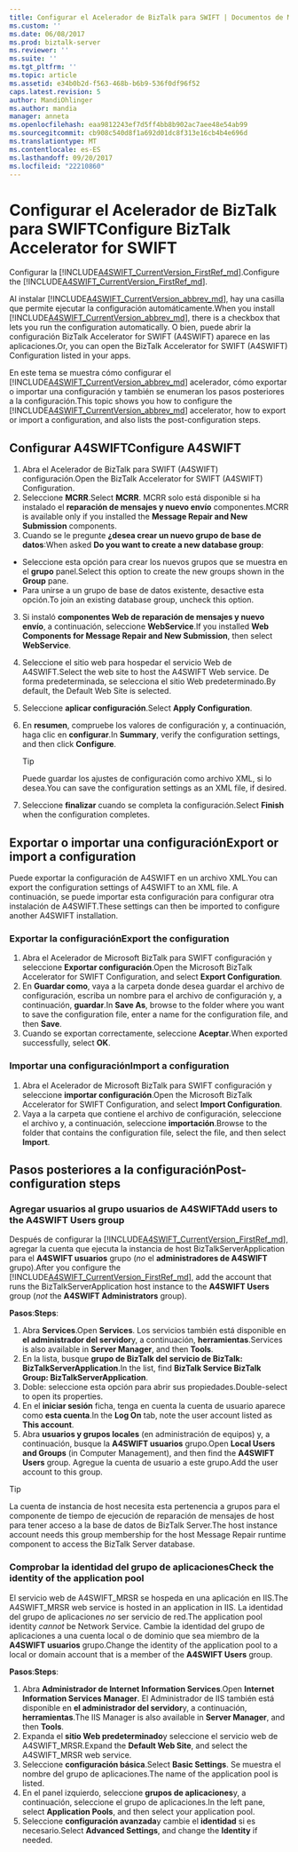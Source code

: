 ```yaml
---
title: Configurar el Acelerador de BizTalk para SWIFT | Documentos de Microsoft
ms.custom: ''
ms.date: 06/08/2017
ms.prod: biztalk-server
ms.reviewer: ''
ms.suite: ''
ms.tgt_pltfrm: ''
ms.topic: article
ms.assetid: e34b0b2d-f563-468b-b6b9-536f0df96f52
caps.latest.revision: 5
author: MandiOhlinger
ms.author: mandia
manager: anneta
ms.openlocfilehash: eaa9812243ef7d5ff4bb8b902ac7aee48e54ab99
ms.sourcegitcommit: cb908c540d8f1a692d01dc8f313e16cb4b4e696d
ms.translationtype: MT
ms.contentlocale: es-ES
ms.lasthandoff: 09/20/2017
ms.locfileid: "22210860"
---
```

# <a name="configure-biztalk-accelerator-for-swift"></a><span data-ttu-id="e4e10-102">Configurar el Acelerador de BizTalk para SWIFT</span><span class="sxs-lookup"><span data-stu-id="e4e10-102">Configure BizTalk Accelerator for SWIFT</span></span>

<span data-ttu-id="e4e10-103">Configurar la [!INCLUDE[A4SWIFT_CurrentVersion_FirstRef_md](../../includes/a4swift-currentversion-firstref-md.md)].</span><span class="sxs-lookup"><span data-stu-id="e4e10-103">Configure the [!INCLUDE[A4SWIFT_CurrentVersion_FirstRef_md](../../includes/a4swift-currentversion-firstref-md.md)].</span></span> 

<span data-ttu-id="e4e10-104">Al instalar [!INCLUDE[A4SWIFT_CurrentVersion_abbrev_md](../../includes/a4swift-currentversion-abbrev-md.md)], hay una casilla que permite ejecutar la configuración automáticamente.</span><span class="sxs-lookup"><span data-stu-id="e4e10-104">When you install [!INCLUDE[A4SWIFT_CurrentVersion_abbrev_md](../../includes/a4swift-currentversion-abbrev-md.md)], there is a checkbox that lets you run the configuration automatically.</span></span> <span data-ttu-id="e4e10-105">O bien, puede abrir la configuración BizTalk Accelerator for SWIFT (A4SWIFT) aparece en las aplicaciones.</span><span class="sxs-lookup"><span data-stu-id="e4e10-105">Or, you can open the BizTalk Accelerator for SWIFT (A4SWIFT) Configuration listed in your apps.</span></span>

<span data-ttu-id="e4e10-106">En este tema se muestra cómo configurar el [!INCLUDE[A4SWIFT_CurrentVersion_abbrev_md](../../includes/a4swift-currentversion-abbrev-md.md)] acelerador, cómo exportar o importar una configuración y también se enumeran los pasos posteriores a la configuración.</span><span class="sxs-lookup"><span data-stu-id="e4e10-106">This topic shows you how to configure the [!INCLUDE[A4SWIFT_CurrentVersion_abbrev_md](../../includes/a4swift-currentversion-abbrev-md.md)] accelerator, how to export or import a configuration, and also lists the post-configuration steps.</span></span>

## <a name="configure-a4swift"></a><span data-ttu-id="e4e10-107">Configurar A4SWIFT</span><span class="sxs-lookup"><span data-stu-id="e4e10-107">Configure A4SWIFT</span></span>

1. <span data-ttu-id="e4e10-108">Abra el Acelerador de BizTalk para SWIFT (A4SWIFT) configuración.</span><span class="sxs-lookup"><span data-stu-id="e4e10-108">Open the BizTalk Accelerator for SWIFT (A4SWIFT) Configuration.</span></span>
2. <span data-ttu-id="e4e10-109">Seleccione **MCRR**.</span><span class="sxs-lookup"><span data-stu-id="e4e10-109">Select **MCRR**.</span></span> <span data-ttu-id="e4e10-110">MCRR solo está disponible si ha instalado el **reparación de mensajes y nuevo envío** componentes.</span><span class="sxs-lookup"><span data-stu-id="e4e10-110">MCRR is available only if you installed the **Message Repair and New Submission** components.</span></span>
3. <span data-ttu-id="e4e10-111">Cuando se le pregunte **¿desea crear un nuevo grupo de base de datos**:</span><span class="sxs-lookup"><span data-stu-id="e4e10-111">When asked **Do you want to create a new database group**:</span></span>

  * <span data-ttu-id="e4e10-112">Seleccione esta opción para crear los nuevos grupos que se muestra en el **grupo** panel.</span><span class="sxs-lookup"><span data-stu-id="e4e10-112">Select this option to create the new groups shown in the **Group** pane.</span></span> 
  * <span data-ttu-id="e4e10-113">Para unirse a un grupo de base de datos existente, desactive esta opción.</span><span class="sxs-lookup"><span data-stu-id="e4e10-113">To join an existing database group, uncheck this option.</span></span>

3. <span data-ttu-id="e4e10-114">Si instaló **componentes Web de reparación de mensajes y nuevo envío**, a continuación, seleccione **WebService**.</span><span class="sxs-lookup"><span data-stu-id="e4e10-114">If you installed **Web Components for Message Repair and New Submission**, then select **WebService**.</span></span>
4. <span data-ttu-id="e4e10-115">Seleccione el sitio web para hospedar el servicio Web de A4SWIFT.</span><span class="sxs-lookup"><span data-stu-id="e4e10-115">Select the web site to host the A4SWIFT Web service.</span></span> <span data-ttu-id="e4e10-116">De forma predeterminada, se selecciona el sitio Web predeterminado.</span><span class="sxs-lookup"><span data-stu-id="e4e10-116">By default, the Default Web Site is selected.</span></span>
5. <span data-ttu-id="e4e10-117">Seleccione **aplicar configuración**.</span><span class="sxs-lookup"><span data-stu-id="e4e10-117">Select **Apply Configuration**.</span></span>
6. <span data-ttu-id="e4e10-118">En **resumen**, compruebe los valores de configuración y, a continuación, haga clic en **configurar**.</span><span class="sxs-lookup"><span data-stu-id="e4e10-118">In **Summary**, verify the configuration settings, and then click **Configure**.</span></span> 

    > [!TIP] 
    > <span data-ttu-id="e4e10-119">Puede guardar los ajustes de configuración como archivo XML, si lo desea.</span><span class="sxs-lookup"><span data-stu-id="e4e10-119">You can save the configuration settings as an XML file, if desired.</span></span>

7. <span data-ttu-id="e4e10-120">Seleccione **finalizar** cuando se completa la configuración.</span><span class="sxs-lookup"><span data-stu-id="e4e10-120">Select **Finish** when the configuration completes.</span></span>

## <a name="export-or-import-a-configuration"></a><span data-ttu-id="e4e10-121">Exportar o importar una configuración</span><span class="sxs-lookup"><span data-stu-id="e4e10-121">Export or import a configuration</span></span>
<span data-ttu-id="e4e10-122">Puede exportar la configuración de A4SWIFT en un archivo XML.</span><span class="sxs-lookup"><span data-stu-id="e4e10-122">You can export the configuration settings of A4SWIFT to an XML file.</span></span> <span data-ttu-id="e4e10-123">A continuación, se puede importar esta configuración para configurar otra instalación de A4SWIFT.</span><span class="sxs-lookup"><span data-stu-id="e4e10-123">These settings can then be imported to configure another A4SWIFT installation.</span></span> 

### <a name="export-the-configuration"></a><span data-ttu-id="e4e10-124">Exportar la configuración</span><span class="sxs-lookup"><span data-stu-id="e4e10-124">Export the configuration</span></span>

1. <span data-ttu-id="e4e10-125">Abra el Acelerador de Microsoft BizTalk para SWIFT configuración y seleccione **Exportar configuración**.</span><span class="sxs-lookup"><span data-stu-id="e4e10-125">Open the Microsoft BizTalk Accelerator for SWIFT Configuration, and select **Export Configuration**.</span></span>
2. <span data-ttu-id="e4e10-126">En **Guardar como**, vaya a la carpeta donde desea guardar el archivo de configuración, escriba un nombre para el archivo de configuración y, a continuación, **guardar**.</span><span class="sxs-lookup"><span data-stu-id="e4e10-126">In **Save As**, browse to the folder where you want to save the configuration file, enter a name for the configuration file, and then **Save**.</span></span>
3. <span data-ttu-id="e4e10-127">Cuando se exportan correctamente, seleccione **Aceptar**.</span><span class="sxs-lookup"><span data-stu-id="e4e10-127">When exported successfully, select **OK**.</span></span>

### <a name="import-a-configuration"></a><span data-ttu-id="e4e10-128">Importar una configuración</span><span class="sxs-lookup"><span data-stu-id="e4e10-128">Import a configuration</span></span>
1. <span data-ttu-id="e4e10-129">Abra el Acelerador de Microsoft BizTalk para SWIFT configuración y seleccione **importar configuración**.</span><span class="sxs-lookup"><span data-stu-id="e4e10-129">Open the Microsoft BizTalk Accelerator for SWIFT Configuration, and select **Import Configuration**.</span></span>
2. <span data-ttu-id="e4e10-130">Vaya a la carpeta que contiene el archivo de configuración, seleccione el archivo y, a continuación, seleccione **importación**.</span><span class="sxs-lookup"><span data-stu-id="e4e10-130">Browse to the folder that contains the configuration file, select the file, and then select **Import**.</span></span>

## <a name="post-configuration-steps"></a><span data-ttu-id="e4e10-131">Pasos posteriores a la configuración</span><span class="sxs-lookup"><span data-stu-id="e4e10-131">Post-configuration steps</span></span>

### <a name="add-users-to-the-a4swift-users-group"></a><span data-ttu-id="e4e10-132">Agregar usuarios al grupo usuarios de A4SWIFT</span><span class="sxs-lookup"><span data-stu-id="e4e10-132">Add users to the A4SWIFT Users group</span></span>

<span data-ttu-id="e4e10-133">Después de configurar la [!INCLUDE[A4SWIFT_CurrentVersion_FirstRef_md](../../includes/a4swift-currentversion-firstref-md.md)], agregar la cuenta que ejecuta la instancia de host BizTalkServerApplication para el **A4SWIFT usuarios** grupo (*no* el **administradores de A4SWIFT** grupo).</span><span class="sxs-lookup"><span data-stu-id="e4e10-133">After you configure the [!INCLUDE[A4SWIFT_CurrentVersion_FirstRef_md](../../includes/a4swift-currentversion-firstref-md.md)], add the account that runs the BizTalkServerApplication host instance to the **A4SWIFT Users** group (*not* the **A4SWIFT Administrators** group).</span></span> 

<span data-ttu-id="e4e10-134">**Pasos**:</span><span class="sxs-lookup"><span data-stu-id="e4e10-134">**Steps**:</span></span>

1. <span data-ttu-id="e4e10-135">Abra **Services**.</span><span class="sxs-lookup"><span data-stu-id="e4e10-135">Open **Services**.</span></span> <span data-ttu-id="e4e10-136">Los servicios también está disponible en **el administrador del servidor**y, a continuación, **herramientas**.</span><span class="sxs-lookup"><span data-stu-id="e4e10-136">Services is also available in **Server Manager**, and then **Tools**.</span></span> 
2. <span data-ttu-id="e4e10-137">En la lista, busque **grupo de BizTalk del servicio de BizTalk: BizTalkServerApplication**.</span><span class="sxs-lookup"><span data-stu-id="e4e10-137">In the list, find **BizTalk Service BizTalk Group: BizTalkServerApplication**.</span></span> 
3. <span data-ttu-id="e4e10-138">Doble: seleccione esta opción para abrir sus propiedades.</span><span class="sxs-lookup"><span data-stu-id="e4e10-138">Double-select to open its properties.</span></span>
4. <span data-ttu-id="e4e10-139">En el **iniciar sesión** ficha, tenga en cuenta la cuenta de usuario aparece como **esta cuenta**.</span><span class="sxs-lookup"><span data-stu-id="e4e10-139">In the **Log On** tab, note the user account listed as **This account**.</span></span>
5. <span data-ttu-id="e4e10-140">Abra **usuarios y grupos locales** (en administración de equipos) y, a continuación, busque la **A4SWIFT usuarios** grupo.</span><span class="sxs-lookup"><span data-stu-id="e4e10-140">Open **Local Users and Groups** (in Computer Management), and then find the **A4SWIFT Users** group.</span></span> <span data-ttu-id="e4e10-141">Agregue la cuenta de usuario a este grupo.</span><span class="sxs-lookup"><span data-stu-id="e4e10-141">Add the user account to this group.</span></span>

> [!TIP] 
> <span data-ttu-id="e4e10-142">La cuenta de instancia de host necesita esta pertenencia a grupos para el componente de tiempo de ejecución de reparación de mensajes de host para tener acceso a la base de datos de BizTalk Server.</span><span class="sxs-lookup"><span data-stu-id="e4e10-142">The host instance account needs this group membership for the host Message Repair runtime component to access the BizTalk Server database.</span></span>

### <a name="check-the-identity-of-the-application-pool"></a><span data-ttu-id="e4e10-143">Comprobar la identidad del grupo de aplicaciones</span><span class="sxs-lookup"><span data-stu-id="e4e10-143">Check the identity of the application pool</span></span>
<span data-ttu-id="e4e10-144">El servicio web de A4SWIFT_MRSR se hospeda en una aplicación en IIS.</span><span class="sxs-lookup"><span data-stu-id="e4e10-144">The A4SWIFT_MRSR web service is hosted in an application in IIS.</span></span> <span data-ttu-id="e4e10-145">La identidad del grupo de aplicaciones *no* ser servicio de red.</span><span class="sxs-lookup"><span data-stu-id="e4e10-145">The application pool identity *cannot* be Network Service.</span></span> <span data-ttu-id="e4e10-146">Cambie la identidad del grupo de aplicaciones a una cuenta local o de dominio que sea miembro de la **A4SWIFT usuarios** grupo.</span><span class="sxs-lookup"><span data-stu-id="e4e10-146">Change the identity of the application pool to a local or domain account that is a member of the **A4SWIFT Users** group.</span></span>

<span data-ttu-id="e4e10-147">**Pasos**:</span><span class="sxs-lookup"><span data-stu-id="e4e10-147">**Steps**:</span></span>

1. <span data-ttu-id="e4e10-148">Abra **Administrador de Internet Information Services**.</span><span class="sxs-lookup"><span data-stu-id="e4e10-148">Open **Internet Information Services Manager**.</span></span> <span data-ttu-id="e4e10-149">El Administrador de IIS también está disponible en **el administrador del servidor**y, a continuación, **herramientas**.</span><span class="sxs-lookup"><span data-stu-id="e4e10-149">The IIS Manager is also available in **Server Manager**, and then **Tools**.</span></span> 
2. <span data-ttu-id="e4e10-150">Expanda el **sitio Web predeterminado**y seleccione el servicio web de A4SWIFT_MRSR.</span><span class="sxs-lookup"><span data-stu-id="e4e10-150">Expand the **Default Web Site**, and select the A4SWIFT_MRSR web service.</span></span> 
3. <span data-ttu-id="e4e10-151">Seleccione **configuración básica**.</span><span class="sxs-lookup"><span data-stu-id="e4e10-151">Select **Basic Settings**.</span></span> <span data-ttu-id="e4e10-152">Se muestra el nombre del grupo de aplicaciones.</span><span class="sxs-lookup"><span data-stu-id="e4e10-152">The name of the application pool is listed.</span></span>
4. <span data-ttu-id="e4e10-153">En el panel izquierdo, seleccione **grupos de aplicaciones**y, a continuación, seleccione el grupo de aplicaciones.</span><span class="sxs-lookup"><span data-stu-id="e4e10-153">In the left pane, select **Application Pools**, and then select your application pool.</span></span>
5. <span data-ttu-id="e4e10-154">Seleccione **configuración avanzada**y cambie el **identidad** si es necesario.</span><span class="sxs-lookup"><span data-stu-id="e4e10-154">Select **Advanced Settings**, and change the **Identity** if needed.</span></span>